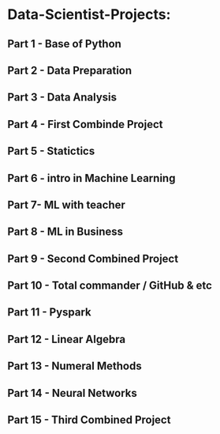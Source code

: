 # Data-Scientist-Projects:

## Part 1 - Base of Python
## Part 2 - Data Preparation
## Part 3 - Data Analysis
## Part 4 - First Combinde Project
## Part 5 - Statictics
## Part 6 - intro in Machine Learning
## Part 7- ML with teacher
## Part 8 - ML in Business
## Part 9 - Second Combined Project
## Part 10 - Total commander / GitHub & etc
## Part 11 - Pyspark
## Part 12 - Linear Algebra
## Part 13 - Numeral Methods
## Part 14 - Neural Networks
## Part 15 - Third Combined Project


